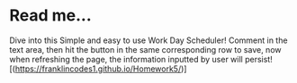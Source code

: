 # Read me...
Dive into this Simple and easy to use Work Day Scheduler!
Comment in the text area, then hit the button in the same corresponding row to save,
now when refreshing the page, the information inputted by user will persist!
 [(https://franklincodes1.github.io/Homework5/)]

